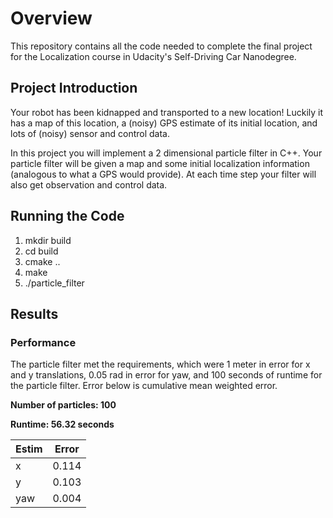 # Overview
This repository contains all the code needed to complete the final project for the Localization course in Udacity's Self-Driving Car Nanodegree.

## Project Introduction
Your robot has been kidnapped and transported to a new location! Luckily it has a map of this location, a (noisy) GPS estimate of its initial location, and lots of (noisy) sensor and control data.

In this project you will implement a 2 dimensional particle filter in C++. Your particle filter will be given a map and some initial localization information (analogous to what a GPS would provide). At each time step your filter will also get observation and control data.

## Running the Code

1. mkdir build
2. cd build
3. cmake ..
4. make
5. ./particle_filter

## Results
### Performance
The particle filter met the requirements, which were 1 meter in error for x and y translations, 0.05 rad in error for yaw, and 100 seconds of runtime for the particle filter. Error below is cumulative mean weighted error.
  
**Number of particles: 100**

**Runtime: 56.32 seconds**

| Estim |  Error  |
| ----- | ------- |
|   x   | 0.114 | (m)
|   y   | 0.103 | (m)
|  yaw  | 0.004 | (rad)
